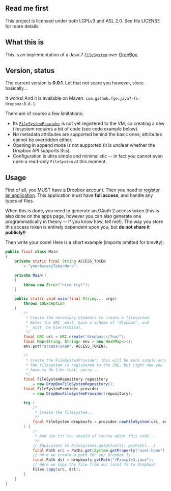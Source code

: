 ## Read me first

This project is licensed under both LGPLv3 and ASL 2.0. See file LICENSE for
more details.

## What this is

This is an implementation of a Java 7
[`FileSystem`](https://docs.oracle.com/javase/7/docs/api/java/nio/file/FileSystem.html) over
[DropBox](https://dropbox.com).

## Version, status

The current version is **0.0.1**. Let that not scare you however, since basically...

It works! And it is available on Maven: `com.github.fge:java7-fs-dropbox:0.0.1`.

There are of course a few limitations:

* Its
[`FileSystemProvider`](https://docs.oracle.com/javase/7/docs/api/java/nio/file/FileSystemProvider.html)
is not yet registered to the VM, so creating a new filesystem requires a bit of code (see code example below).
* No metadata attributes are supported behind the basic ones; attributes cannot be overridden either.
* Opening in append mode is not supported (it is unclear whether the Dropbox API supports this).
* Configuration is ultra simple and minimalistic -- in fact you cannot even open a read-only
  `FileSystem` at this moment.

## Usage

First of all, you MUST have a Dropbox account. Then you need to [register an
application](https://www.dropbox.com/developers/apps). This application must have **full access**,
and handle any types of files.

When this is done, you need to generate an OAuth 2 access token (this is also done on the apps page, however
you can also generate one programmatically in theory -- if you know how, tell me!). The way you store
this access token is entirely dependent upon you, but **do not share it publicly!!**

Then write your code! Here is a short example (imports omitted for brevity):

```java
public final class Main
{
    private static final String ACCESS_TOKEN
        = "yourAccessTokenHere";

    private Main()
    {
        throw new Error("nice try!");
    }

    public static void main(final String... args)
        throws IOException
    {
        /*
         * Create the necessary elements to create a filesystem.
         * Note: the URI _must_ have a scheme of "dropbox", and
         * _must_ be hierarchical.
         */
        final URI uri = URI.create("dropbox://foo/");
        final Map<String, String> env = new HashMap<>();
        env.put("accessToken", ACCESS_TOKEN);

        /*
         * Create the FileSystemProvider; this will be more simple once
         * the filesystem is registered to the JRE, but right now you
         * have to do like that, sorry...
         */
        final FileSystemRepository repository
            = new DropBoxFileSystemRepository();
        final FileSystemProvider provider
            = new DropBoxFileSystemProvider(repository);

        try (
            /*
             * Create the filesystem...
             */
            final FileSystem dropboxfs = provider.newFileSystem(uri, env);
        ) {
            /*
             * And use it! You should of course adapt this code...
             */
            // Equivalent to FileSystems.getDefault().getPath(...)
            final Path src = Paths.get(System.getProperty("user.home"), "Example3.java");
            // Here we create a path for our DropBox fs...
            final Path dst = dropboxfs.getPath("/Example3.java");
            // Here we copy the file from our local fs to dropbox!
            Files.copy(src, dst);
        }
    }
}
```
